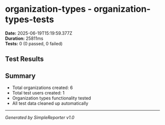 # organization-types - organization-types-tests

**Date:** 2025-06-19T15:19:59.377Z  
**Duration:** 25811ms  
**Tests:** 0 (0 passed, 0 failed)

## Test Results



## Summary

- Total organizations created: 6
- Total test users created: 1
- Organization types functionality tested
- All test data cleaned up automatically

---
*Generated by SimpleReporter v1.0*
